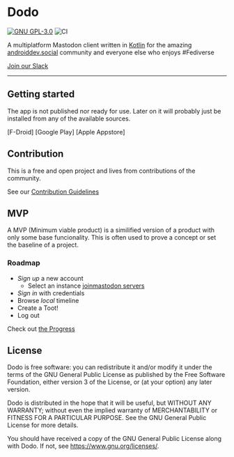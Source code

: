 # Dodo
[![GNU GPL-3.0](https://img.shields.io/github/license/thebino/MastodonCompose)](https://img.shields.io/github/license/thebino/MastodonCompose)
![CI](https://github.com/AndroidDev-social/MastodonCompose/actions/workflows/continuous-delivery-pipeline.yml/badge.svg)

A multiplatform Mastodon client written in [Kotlin](kotlinlang.org) for the amazing [androiddev.social](https://androiddev.social) community and everyone else who enjoys #Fediverse

[Join our Slack](https://join.slack.com/t/androiddev-social/shared_invite/zt-1jchjo9kz-_Q_I02QWeenpya10Is6trQ)

---

## Getting started

The app is not published nor ready for use. Later on it will probably just be installed from any of the available sources.

[F-Droid]
[Google Play]
[Apple Appstore]


## Contribution

This is a free and open project and lives from contributions of the community.

See our [Contribution Guidelines](CONTRIBUTING.md)


## MVP 

A MVP (Minimum viable product) is a similified version of a product with only some base funcionality. This is often used to prove a concept or set the baseline of a project.

### Roadmap

 * *Sign up* a new account
   * Select an instance [joinmastodon servers](https://joinmastodon.org/de/servers)
 * *Sign in* with credentials
 * Browse *local* timeline
 * Create a Toot!
 * Log out

Check out [the Progress](https://github.com/AndroidDev-social/MastodonCompose/milestones)


## License

Dodo is free software: you can redistribute it and/or modify it under the terms of the GNU General Public License as published by the Free Software Foundation, either version 3 of the License, or (at your option) any later version.

Dodo is distributed in the hope that it will be useful, but WITHOUT ANY WARRANTY; without even the implied warranty of MERCHANTABILITY or FITNESS FOR A PARTICULAR PURPOSE. See the GNU General Public License for more details.

You should have received a copy of the GNU General Public License along with Dodo. If not, see <https://www.gnu.org/licenses/>.
